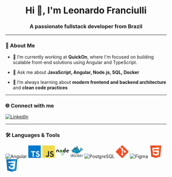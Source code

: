 <h1 align="center">Hi 👋, I'm Leonardo Franciulli</h1>
<h3 align="center">A passionate fullstack developer from Brazil</h3>


---

### 🚀 About Me

- 🔭 I’m currently working at **QuickOn**, where I'm focused on building scalable front-end solutions using Angular and TypeScript.

- 💬 Ask me about **JavaScript, Angular, Node.js, SQL, Docker**

- 🌱 I’m always learning about **modern frontend and backend architecture** and **clean code practices**

---

### 🌐 Connect with me

[![LinkedIn](https://img.shields.io/badge/-LinkedIn-0A66C2?style=flat&logo=linkedin&logoColor=white)](https://linkedin.com/in/leonardofranciulli)

---

### 🛠️ Languages & Tools

<p align="left">
  <img src="https://angular.io/assets/images/logos/angular/angular.svg" alt="Angular" width="40" height="40"/>
  <img src="https://raw.githubusercontent.com/devicons/devicon/master/icons/typescript/typescript-original.svg" alt="TypeScript" width="40" height="40"/>
  <img src="https://raw.githubusercontent.com/devicons/devicon/master/icons/javascript/javascript-original.svg" alt="JavaScript" width="40" height="40"/>
  <img src="https://raw.githubusercontent.com/devicons/devicon/master/icons/nodejs/nodejs-original-wordmark.svg" alt="Node.js" width="40" height="40"/>
  <img src="https://raw.githubusercontent.com/devicons/devicon/master/icons/docker/docker-original-wordmark.svg" alt="Docker" width="40" height="40"/>
  <img src="https://www.vectorlogo.zone/logos/postgresql/postgresql-icon.svg" alt="PostgreSQL" width="40" height="40"/>
  <img src="https://raw.githubusercontent.com/devicons/devicon/master/icons/git/git-original.svg" alt="Git" width="40" height="40"/>
  <img src="https://www.vectorlogo.zone/logos/figma/figma-icon.svg" alt="Figma" width="40" height="40"/>
  <img src="https://raw.githubusercontent.com/devicons/devicon/master/icons/html5/html5-original.svg" alt="HTML5" width="40" height="40"/>
  <img src="https://raw.githubusercontent.com/devicons/devicon/master/icons/css3/css3-original.svg" alt="CSS3" width="40" height="40"/>
</p>

